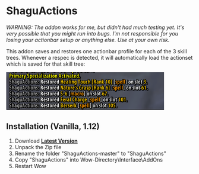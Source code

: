 # ShaguActions

*WARNING: The addon works for me, but didn't had much testing yet. It's very possible that you might run into bugs.
I'm not responsible for you losing your actionbar setup or anything else. Use at your own risk.*

This addon saves and restores one actionbar profile for each of the 3 skill trees.
Whenever a respec is detected, it will automatically load the actionset which is saved for that skill tree:

![preview](screenshot.png)

## Installation (Vanilla, 1.12)
1. Download **[Latest Version](https://github.com/shagu/ShaguActions/archive/master.zip)**
2. Unpack the Zip file
3. Rename the folder "ShaguActions-master" to "ShaguActions"
4. Copy "ShaguActions" into Wow-Directory\Interface\AddOns
5. Restart Wow
